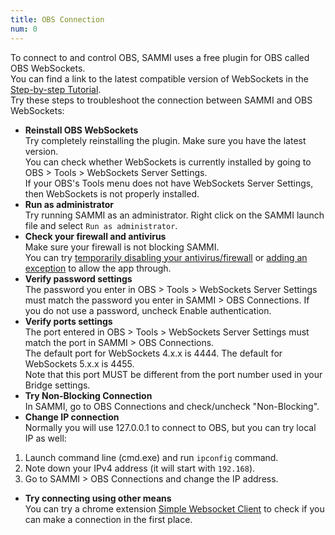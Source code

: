 ```yaml
---
title: OBS Connection
num: 0
---
```


To connect to and control OBS, SAMMI uses a free plugin for OBS called OBS WebSockets.\
You can find a link to the latest compatible version of WebSockets in the [Step-by-step Tutorial](https://sammi.solutions/docs/getting-started/step-by-step).\
Try these steps to troubleshoot the connection between SAMMI and OBS WebSockets:

- **Reinstall OBS WebSockets**\
Try completely reinstalling the plugin. Make sure you have the latest version.\
You can check whether WebSockets is currently installed by going to OBS > Tools > WebSockets Server Settings.\
If your OBS's Tools menu does not have WebSockets Server Settings, then WebSockets is not properly installed.
- **Run as administrator**\
Try running SAMMI as an administrator. Right click on the SAMMI launch file and select `Run as administrator`.
- **Check your firewall and antivirus**\
Make sure your firewall is not blocking SAMMI.\
You can try [temporarily disabling your antivirus/firewall](https://support.microsoft.com/en-us/windows/turn-off-defender-antivirus-protection-in-windows-security-99e6004f-c54c-8509-773c-a4d776b77960) or [adding an exception](https://support.microsoft.com/en-us/windows/add-an-exclusion-to-windows-security-811816c0-4dfd-af4a-47e4-c301afe13b26) to allow the app through.
- **Verify password settings**\
The password you enter in OBS > Tools > WebSockets Server Settings must match the password you enter in SAMMI > OBS Connections. If you do not use a password, uncheck Enable authentication.
- **Verify ports settings**\
The port entered in OBS > Tools > WebSockets Server Settings must match the port in SAMMI > OBS Connections.\
The default port for WebSockets 4.x.x is 4444. The default for WebSockets 5.x.x is 4455.\
Note that this port MUST be different from the port number used in your Bridge settings.
- **Try Non-Blocking Connection**\
In SAMMI, go to OBS Connections and check/uncheck "Non-Blocking".
- **Change IP connection**\
Normally you will use 127.0.0.1 to connect to OBS, but you can try local IP as well:
1. Launch command line (cmd.exe) and run `ipconfig` command.
2. Note down your IPv4 address (it will start with `192.168`).
3. Go to SAMMI > OBS Connections and change the IP address.
- **Try connecting using other means**\
You can try a chrome extension [Simple Websocket Client](https://chrome.google.com/webstore/detail/simple-websocket-client/pfdhoblngboilpfeibdedpjgfnlcodoo) to check if you can make a connection in the first place.

